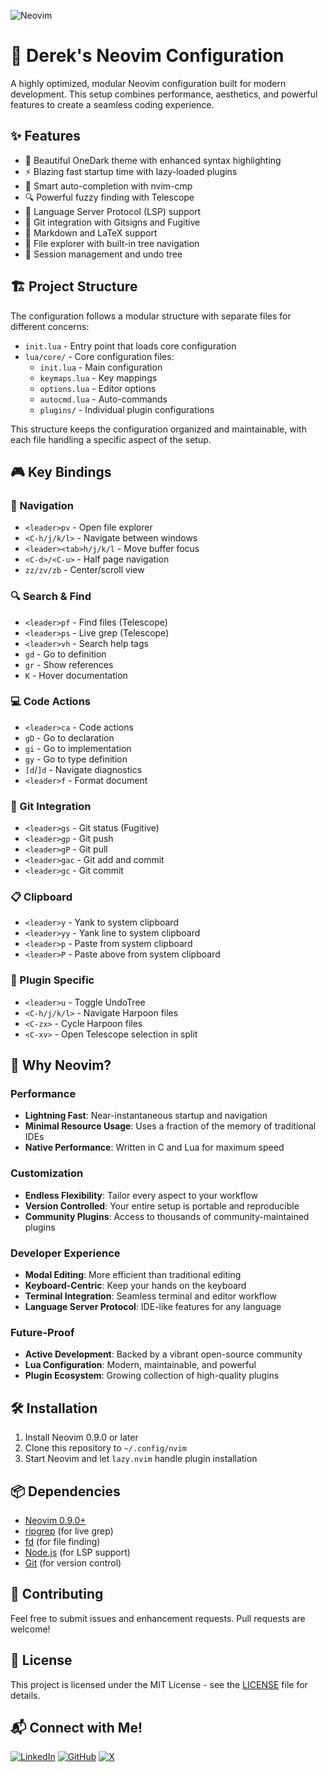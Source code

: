 ![Neovim](https://img.shields.io/badge/neovim-%2357A143.svg?style=for-the-badge&logo=neovim&logoColor=white)

# 🚀 Derek's Neovim Configuration

A highly optimized, modular Neovim configuration built for modern development. This setup combines performance, aesthetics, and powerful features to create a seamless coding experience.

## ✨ Features

- 🎨 Beautiful OneDark theme with enhanced syntax highlighting
- ⚡ Blazing fast startup time with lazy-loaded plugins
- 🧠 Smart auto-completion with nvim-cmp
- 🔍 Powerful fuzzy finding with Telescope
- 🧰 Language Server Protocol (LSP) support
- 🐙 Git integration with Gitsigns and Fugitive
- 📝 Markdown and LaTeX support
- 🌳 File explorer with built-in tree navigation
- 🔄 Session management and undo tree

## 🏗️ Project Structure

The configuration follows a modular structure with separate files for different concerns:

- `init.lua` - Entry point that loads core configuration
- `lua/core/` - Core configuration files:
  - `init.lua` - Main configuration
  - `keymaps.lua` - Key mappings
  - `options.lua` - Editor options
  - `autocmd.lua` - Auto-commands
  - `plugins/` - Individual plugin configurations

This structure keeps the configuration organized and maintainable, with each file handling a specific aspect of the setup.

## 🎮 Key Bindings

### 🎯 Navigation
- `<leader>pv` - Open file explorer
- `<C-h/j/k/l>` - Navigate between windows
- `<leader><tab>h/j/k/l` - Move buffer focus
- `<C-d>/<C-u>` - Half page navigation
- `zz/zv/zb` - Center/scroll view

### 🔍 Search & Find
- `<leader>pf` - Find files (Telescope)
- `<leader>ps` - Live grep (Telescope)
- `<leader>vh` - Search help tags
- `gd` - Go to definition
- `gr` - Show references
- `K` - Hover documentation

### 💻 Code Actions
- `<leader>ca` - Code actions
- `gD` - Go to declaration
- `gi` - Go to implementation
- `gy` - Go to type definition
- `[d`/`]d` - Navigate diagnostics
- `<leader>f` - Format document

### 🐙 Git Integration
- `<leader>gs` - Git status (Fugitive)
- `<leader>gp` - Git push
- `<leader>gP` - Git pull
- `<leader>gac` - Git add and commit
- `<leader>gc` - Git commit

### 📋 Clipboard
- `<leader>y` - Yank to system clipboard
- `<leader>yy` - Yank line to system clipboard
- `<leader>p` - Paste from system clipboard
- `<leader>P` - Paste above from system clipboard

### 🧩 Plugin Specific
- `<leader>u` - Toggle UndoTree
- `<C-h/j/k/l>` - Navigate Harpoon files
- `<C-zx>` - Cycle Harpoon files
- `<C-xv>` - Open Telescope selection in split

## 🚀 Why Neovim?

### Performance
- **Lightning Fast**: Near-instantaneous startup and navigation
- **Minimal Resource Usage**: Uses a fraction of the memory of traditional IDEs
- **Native Performance**: Written in C and Lua for maximum speed

### Customization
- **Endless Flexibility**: Tailor every aspect to your workflow
- **Version Controlled**: Your entire setup is portable and reproducible
- **Community Plugins**: Access to thousands of community-maintained plugins

### Developer Experience
- **Modal Editing**: More efficient than traditional editing
- **Keyboard-Centric**: Keep your hands on the keyboard
- **Terminal Integration**: Seamless terminal and editor workflow
- **Language Server Protocol**: IDE-like features for any language

### Future-Proof
- **Active Development**: Backed by a vibrant open-source community
- **Lua Configuration**: Modern, maintainable, and powerful
- **Plugin Ecosystem**: Growing collection of high-quality plugins

## 🛠️ Installation

1. Install Neovim 0.9.0 or later
2. Clone this repository to `~/.config/nvim`
3. Start Neovim and let `lazy.nvim` handle plugin installation

## 📦 Dependencies

- [Neovim 0.9.0+](https://github.com/neovim/neovim/releases)
- [ripgrep](https://github.com/BurntSushi/ripgrep) (for live grep)
- [fd](https://github.com/sharkdp/fd) (for file finding)
- [Node.js](https://nodejs.org/) (for LSP support)
- [Git](https://git-scm.com/) (for version control)

## 🤝 Contributing

Feel free to submit issues and enhancement requests. Pull requests are welcome!

## 📜 License

This project is licensed under the MIT License - see the [LICENSE](LICENSE) file for details.

## 📬 Connect with Me!

[![LinkedIn](https://img.shields.io/badge/LinkedIn-%230A66C2.svg?style=for-the-badge&logo=linkedin&logoColor=white)](https://www.linkedin.com/in/derek-corniello)
[![GitHub](https://img.shields.io/badge/GitHub-%23121011.svg?style=for-the-badge&logo=github&logoColor=white)](https://github.com/derekcorniello)
[![X](https://img.shields.io/badge/X-%231DA1F2.svg?style=for-the-badge&logo=x&logoColor=white)](https://x.com/derekcorniello)
